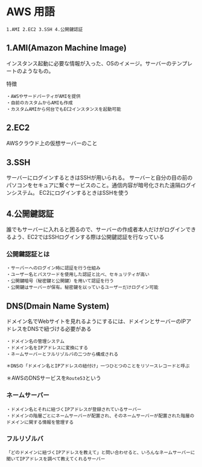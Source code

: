 # AWS 用語
```
1.AMI 2.EC2 3.SSH 4.公開鍵認証
```

## 1.AMI(Amazon Machine Image)
インスタンス起動に必要な情報が入った、OSのイメージ。サーバーのテンプレートのようなもの。

特徴
```
・AWSやサードパーティがAMIを提供
・自前のカスタムからAMIも作成
・カスタムAMIから何台でもEC2インスタンスを起動可能
```

## 2.EC2
AWSクラウド上の仮想サーバーのこと

## 3.SSH
サーバーにログインするときはSSHが用いられる。
サーバーと自分の目の前のパソコンをセキュアに繋ぐサービスのこと。通信内容が暗号化された遠隔ログインシステム。
EC2にログインするときはSSHを使う

## 4.公開鍵認証
誰でもサーバーに入れると困るので、サーバーの作成者本人だけがログインできるよう、EC2ではSSHログインする際は公開鍵認証を行なっている

### 公開鍵認証とは
```
・サーバーへのログイン時に認証を行う仕組み
・ユーザー名とパスワードを使用した認証と比べ、セキュリティが高い
・公開鍵暗号（秘密鍵と公開鍵）を用いて認証を行う
・公開鍵はサーバーが保有。秘密鍵を以っているユーザーだけログイン可能
```

## DNS(Dmain Name System)
ドメイン名でWebサイトを見れるようにするには、ドメインとサーバーのIPアドレスをDNSで紐づける必要がある
```
・ドメイン名の管理システム
・ドメイン名をIPアドレスに変換にする
・ネームサーバーとフルリゾルバの二つから構成される

＊DNSの「ドメイン名とIPアドレスの紐付け」一つひとつのことをリソースレコードと呼ぶ
```

＊AWSのDNSサービスを`Route53`という

### ネームサーバー
```
・ドメイン名とそれに紐づくIPアドレスが登録されているサーバー
・ドメインの階層ごとにネームサーバーが配置され、そのネームサーバーが配置された階層のドメインに関する情報を管理する
```

### フルリゾルバ
```
「どのドメインに紐づくIPアドレスを教えて」と問い合わせると、いろんなネームサーバーに聞いてIPアドレスを調べて教えてくれるサーバー
```